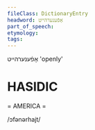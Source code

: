 ```yaml
---
fileClass: DictionaryEntry
headword: אָפֿענערהייט
part_of_speech: 
etymology: 
tags: 
---
```

אָפֿענערהייט
'openly'

HASIDIC
=======
= AMERICA = 

/ɔfənərhajt/